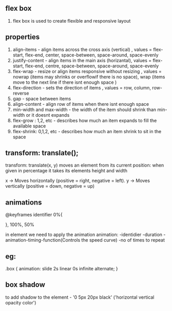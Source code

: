 ## flex box

1) flex box is used to create flexible and responsive layout


## properties

1) align-items - align items across the cross axis (vertical) , values = flex-start, flex-end, center, space-between, space-around, space-evenly
2) justify-content - align items in the main axis (horizantal), values = flex-start, flex-end, centre, space-between, space-around, space-evenly
3) flex-wrap - resize or align items responsive without resizing , values = nowrap (items may shrinks or overflowif there is no space), wrap (items move to the next line if there isnt enough space )
4) flex-direction - sets the direction of items , values = row, column, row-reverse
5) gap - space between items
6) align-content - align row of items when there isnt enough space
7) min-width and max-width - the width of the item should shrink than min-width or it doesnt expands 
8) flex-grow : 1,2, etc - describes how much an item expands to fill the available space
9) flex-shrink: 0,1,2, etc - describes how much an item shrink to sit in the space


## transform: translate();

transform: translate(x, y) moves an element from its current position:
when given in percentage it takes its elements height and width

x → Moves horizontally (positive = right, negative = left).
y → Moves vertically (positive = down, negative = up)


## animations

@keyframes identifier
0%{

}, 100%, 50% 

in element we need to apply the animation
animation: -identidier -duration -animation-timing-function(Controls the speed curve)  -no of times to repeat
## eg:
.box {
  animation: slide 2s linear 0s infinite alternate;
}


## box shadow 
to add shadow to the element - '0 5px 20px black' ('horizontal vertical opacity color')
